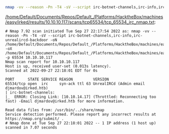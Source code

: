 ```bash
nmap -vv --reason -Pn -T4 -sV --script irc-botnet-channels,irc-info,irc-unrealircd-backdoor -oN "/home/Default/Documents/Repos/Default_/Platforms/HacktheBox/machines/easy/irked/results/10.10.10.117/scans/tcp65534/tcp_65534_irc_nmap.txt" -oX "/home/Default/Documents/Repos/Default_/Platforms/HacktheBox/machines/easy/irked/results/10.10.10.117/scans/tcp65534/xml/tcp_65534_irc_nmap.xml" -p 65534 10.10.10.117
```

[/home/Default/Documents/Repos/Default_/Platforms/HacktheBox/machines/easy/irked/results/10.10.10.117/scans/tcp65534/tcp_65534_irc_nmap.txt](file:///home/Default/Documents/Repos/Default_/Platforms/HacktheBox/machines/easy/irked/results/10.10.10.117/scans/tcp65534/tcp_65534_irc_nmap.txt):

```
# Nmap 7.92 scan initiated Tue Sep 27 22:17:54 2022 as: nmap -vv --reason -Pn -T4 -sV --script irc-botnet-channels,irc-info,irc-unrealircd-backdoor -oN /home/Default/Documents/Repos/Default_/Platforms/HacktheBox/machines/easy/irked/results/10.10.10.117/scans/tcp65534/tcp_65534_irc_nmap.txt -oX /home/Default/Documents/Repos/Default_/Platforms/HacktheBox/machines/easy/irked/results/10.10.10.117/scans/tcp65534/xml/tcp_65534_irc_nmap.xml -p 65534 10.10.10.117
Nmap scan report for 10.10.10.117
Host is up, received user-set (0.013s latency).
Scanned at 2022-09-27 22:18:01 EDT for 0s

PORT      STATE SERVICE REASON         VERSION
65534/tcp open  irc     syn-ack ttl 63 UnrealIRCd (Admin email djmardov@irked.htb)
| irc-botnet-channels: 
|_  ERROR: Closing Link: [10.10.14.17] (Throttled: Reconnecting too fast) -Email djmardov@irked.htb for more information.

Read data files from: /usr/bin/../share/nmap
Service detection performed. Please report any incorrect results at https://nmap.org/submit/ .
# Nmap done at Tue Sep 27 22:18:01 2022 -- 1 IP address (1 host up) scanned in 7.07 seconds

```
